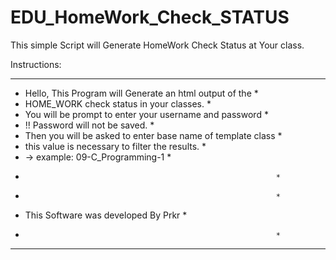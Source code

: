 # EDU_HomeWork_Check_STATUS
This simple Script will Generate HomeWork Check Status at Your class. 


Instructions:

***************************************************************
* Hello, This Program will Generate an html output of the     *
* HOME_WORK check status in your classes.                     *
* You will be prompt to enter your username and password      *
* !! Password will not be saved.                              *
* Then you will be asked to enter base name of template class *
* this value is necessary to filter the results.              *
* -> example: 09-C_Programming-1                              *
*                                                             *
*                                                             *
* This Software was developed By Prkr                         *
*                                                             *
***************************************************************
